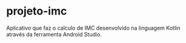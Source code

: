 # projeto-imc
Aplicativo que faz o calculo de IMC desenvolvido na linguagem Kotlin através da ferramenta Android Studio.
